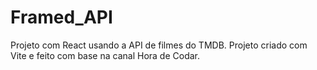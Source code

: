 # Framed_API
Projeto com React usando a API de filmes do TMDB. Projeto criado com Vite e feito com base na canal Hora de Codar.
